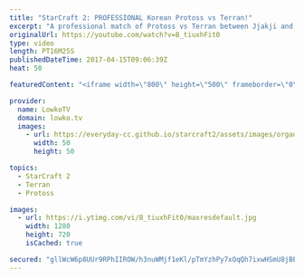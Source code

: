 ```yaml
---
title: "StarCraft 2: PROFESSIONAL Korean Protoss vs Terran!"
excerpt: "A professional match of Protoss vs Terran between Jjakji and Patience. Subscribe for more videos: http://lowko.tv/youtube Perfect defense: https://goo.gl/gMXLjb  An awesome match with a focus on Macro from both ends between Jjakji and Patience. In this match on Honorgrounds, both players decide to sit"
originalUrl: https://youtube.com/watch?v=B_tiuxhFit0
type: video
length: PT16M25S
publishedDateTime: 2017-04-15T09:06:39Z
heat: 50

featuredContent: "<iframe width=\"800\" height=\"500\" frameborder=\"0\" src=\"https://www.youtube.com/embed/B_tiuxhFit0\" allow=\"accelerometer; autoplay; encrypted-media; gyroscope; picture-in-picture\" allowfullscreen></iframe>"

provider:
  name: LowkoTV
  domain: lowko.tv
  images:
    - url: https://everyday-cc.github.io/starcraft2/assets/images/organizations/lowko.tv-50x50.jpg
      width: 50
      height: 50

topics:
  - StarCraft 2
  - Terran
  - Protoss

images:
  - url: https://i.ytimg.com/vi/B_tiuxhFit0/maxresdefault.jpg
    width: 1280
    height: 720
    isCached: true

secured: "gllWcW6p8UUr9RPhIIROW/h3nuWMjf1eKl/pTmYzhPy7xOqQh7ixwHSmU8jBE5wlPeRds9UgftFisRhXJ+TwiimdFMf0cYlAlJihD+i0E4LIMZM1894UVWs0nFK0RAaBv82jhjeM9C1cizhbov9w76X9HqBIg+hNcjGEr9qfsdKgo8/aBfFW6Ecx6xrqb/cTzcX2t+FX4vVcuVXsKQ/79TtO3uyqPqQ4teE4mDJHKm4ysZ4XdnGEV4Me8avLTkeqbzbkIvxSsWk2KWaMTOhIoV+TgUvyU0hwnQ1sgs7n5A15+XSKwdunnU8k7vlEABpmJMcR9yebw5izE+ZkxWlWMKZ5/L/zN7CJjEQirt5gzOj3dPvjz6hKxLUV/xxj+1+9syZAn8RiPMad7HgHtop6m6p+IIx4nr22E9WDGj2azz88bW1B3ANbZEwsJ77m3sue;pplyW45Nqm9uDnWK1HB1lw=="
---
```


